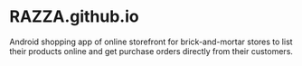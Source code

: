 # RAZZA.github.io
Android shopping app of online storefront for brick-and-mortar stores to list their products online and get purchase orders directly from their customers.
